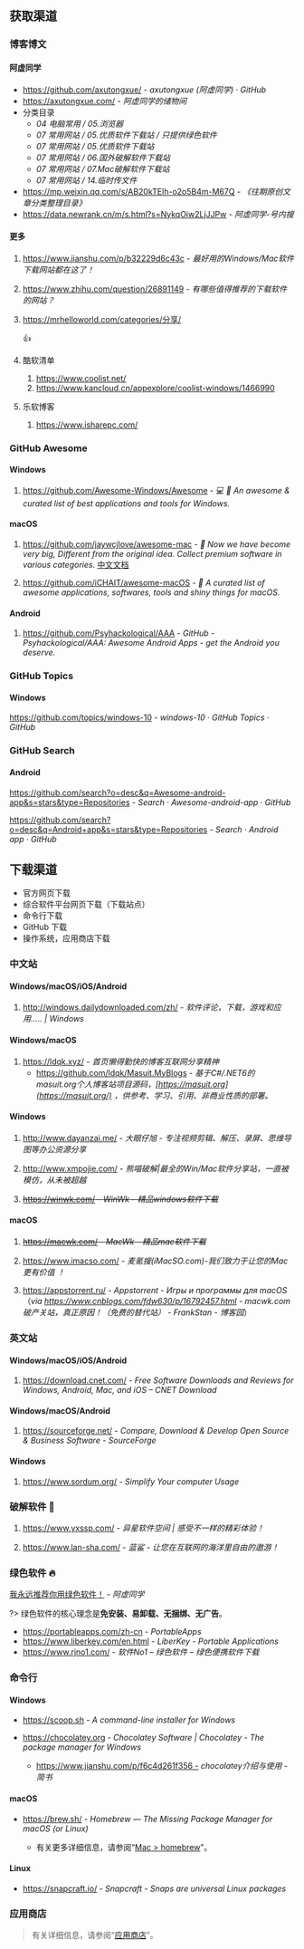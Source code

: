 ## 获取渠道

### 博客博文

#### 阿虚同学

- https://github.com/axutongxue/ - *axutongxue (阿虚同学) · GitHub*
- https://axutongxue.com/ - *阿虚同学的储物间*
- 分类目录
    - _04 电脑常用 / 05.浏览器_
    - _07 常用网站 / 05.优质软件下载站 / 只提供绿色软件_
    - _07 常用网站 / 05.优质软件下载站_
    - _07 常用网站 / 06.国外破解软件下载站_
    - _07 常用网站 / 07.Mac破解软件下载站_
    - _07 常用网站 / 14.临时传文件_
- https://mp.weixin.qq.com/s/AB20kTElh-o2o5B4m-M67Q - *《往期原创文章分类整理目录》*
- https://data.newrank.cn/m/s.html?s=NykqOiw2LjJJPw - *阿虚同学-号内搜*


#### 更多

1. https://www.jianshu.com/p/b32229d6c43c - *最好用的Windows/Mac软件下载网站都在这了！*

2. https://www.zhihu.com/question/26891149 - *有哪些值得推荐的下载软件的网站？*

3. https://mrhelloworld.com/categories/分享/

    👍

4. 酷软清单
    1. https://www.coolist.net/
    2. https://www.kancloud.cn/appexplore/coolist-windows/1466990

5. 乐软博客
    1. https://www.isharepc.com/



### GitHub Awesome

#### Windows

1. https://github.com/Awesome-Windows/Awesome - *💻 🎉 An awesome & curated list of best applications and tools for Windows.*

#### macOS

1. https://github.com/jaywcjlove/awesome-mac - * Now we have become very big, Different from the original idea. Collect premium software in various categories.* [中文文档](https://github.com/jaywcjlove/awesome-mac/blob/master/README-zh.md)

2. https://github.com/iCHAIT/awesome-macOS - * A curated list of awesome applications, softwares, tools and shiny things for macOS.*

#### Android

1. https://github.com/Psyhackological/AAA - *GitHub - Psyhackological/AAA: Awesome Android Apps - get the Android you deserve.*

### GitHub Topics

#### Windows

https://github.com/topics/windows-10 - *windows-10 · GitHub Topics · GitHub*


### GitHub Search

#### Android

https://github.com/search?o=desc&q=Awesome-android-app&s=stars&type=Repositories - *Search · Awesome-android-app · GitHub*

https://github.com/search?o=desc&q=Android+app&s=stars&type=Repositories - *Search · Android app · GitHub*


## 下载渠道

- 官方网页下载
- 综合软件平台网页下载（下载站点）
- 命令行下载
- GitHub 下载
- 操作系统，应用商店下载


### 中文站

#### Windows/macOS/iOS/Android

1. http://windows.dailydownloaded.com/zh/ - *软件评论，下载，游戏和应用..... | Windows*


#### Windows/macOS

1. https://ldqk.xyz/ - *首页懒得勤快的博客互联网分享精神*
    - https://github.com/ldqk/Masuit.MyBlogs - *基于C#/.NET6的 masuit.org个人博客站项目源码，[https://masuit.org](https://masuit.org/) ，供参考、学习、引用、非商业性质的部署。*


#### Windows

1. http://www.dayanzai.me/ - *大眼仔旭 - 专注视频剪辑、解压、录屏、思维导图等办公资源分享*

2. http://www.xmpojie.com/ - *熊喵破解|最全的Win/Mac软件分享站，一直被模仿，从未被超越*

3. ~~https://winwk.com/ - *WinWk - 精品windows软件下载*~~

#### macOS

1. ~~https://macwk.com/ - *MacWk - 精品mac软件下载*~~

2. https://www.imacso.com/ - *麦氪搜(iMacSO.com)-我们致力于让您的Mac更有价值 ！*

3. https://appstorrent.ru/ - *Appstorrent - Игры и программы для macOS* （*via https://www.cnblogs.com/fdw630/p/16792457.html - macwk.com破产关站，真正原因！（免费的替代站） - FrankStan - 博客园*）


### 英文站

#### Windows/macOS/iOS/Android

1. https://download.cnet.com/ - *Free Software Downloads and Reviews for Windows, Android, Mac, and iOS – CNET Download*

#### Windows/macOS/Android

1. https://sourceforge.net/ - *Compare, Download & Develop Open Source & Business Software - SourceForge*

#### Windows

1. https://www.sordum.org/ - *Simplify Your computer Usage*

### 破解软件 🚫

1. https://www.yxssp.com/ - *异星软件空间 | 感受不一样的精彩体验！*

2. https://www.lan-sha.com/ - *蓝鲨 - 让您在互联网的海洋里自由的遨游！*

### 绿色软件 🔥

[我永远推荐你用绿色软件！](https://mp.weixin.qq.com/s?__biz=MzA5NjEwNjE0OQ==&mid=2247486715&idx=1&sn=6b916bf7f59006bdadbb3b6fffdd2f5b&chksm=90b46f31a7c3e6273213d36284ff8a3ce925215584b1428cebc612242b94ad46fe19952d7a38&scene=4&rd2werd=1#wechat_redirect) - *阿虚同学*

?> 绿色软件的核心理念是**免安装、易卸载、无捆绑、无广告**。

- https://portableapps.com/zh-cn - *PortableApps*
- https://www.liberkey.com/en.html - *LiberKey - Portable Applications*
- https://www.rjno1.com/ - *软件No1 – 绿色软件 – 绿色便携软件下载*

### 命令行


#### Windows

- https://scoop.sh - *A command-line installer for Windows*

- https://chocolatey.org - *Chocolatey Software | Chocolatey - The package manager for Windows*
    - https://www.jianshu.com/p/f6c4d261f356 - *chocolatey介绍与使用 - 简书*

#### macOS

- https://brew.sh/ - *Homebrew — The Missing Package Manager for macOS (or Linux)*

    - 有关更多详细信息，请参阅“[Mac > homebrew](os/mac/homebrew.md)”。


#### Linux

- https://snapcraft.io/ - *Snapcraft - Snaps are universal Linux packages*


### 应用商店

> 有关详细信息，请参阅“[应用商店](os/app-store.md)”。
